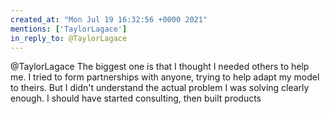 ```yaml
---
created_at: "Mon Jul 19 16:32:56 +0000 2021"
mentions: ['TaylorLagace']
in_reply_to: @TaylorLagace
---
```


@TaylorLagace The biggest one is that I thought I needed others to help me. I tried to form partnerships with anyone, trying to help adapt my model to theirs. But I didn't understand the actual problem I was solving clearly enough. I should have started consulting, then built products